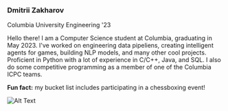 ### Dmitrii Zakharov
Columbia University Engineering '23

Hello there! I am a Computer Science student at Columbia, graduating in May 2023. I've worked on engineering data pipeliens, creating intelligent agents for games, building NLP models, and many other cool projects. Proficient in Python with a lot of experience in C/C++, Java, and SQL.
I also do some competitive programming as a member of one of the Columbia ICPC teams.

**Fun fact:** my bucket list includes participating in a chessboxing event!

![Alt Text](https://media.giphy.com/media/3o7btXnOjI9ZJfWpi0/giphy.gif)
<!--
**r1p71d3/r1p71d3** is a ✨ _special_ ✨ repository because its `README.md` (this file) appears on your GitHub profile.

Here are some ideas to get you started:

- 🔭 I’m currently working on ...
- 🌱 I’m currently learning ...
- 👯 I’m looking to collaborate on ...
- 🤔 I’m looking for help with ...
- 💬 Ask me about ...
- 📫 How to reach me: ...
- 😄 Pronouns: ...
- ⚡ Fun fact: ...
-->

